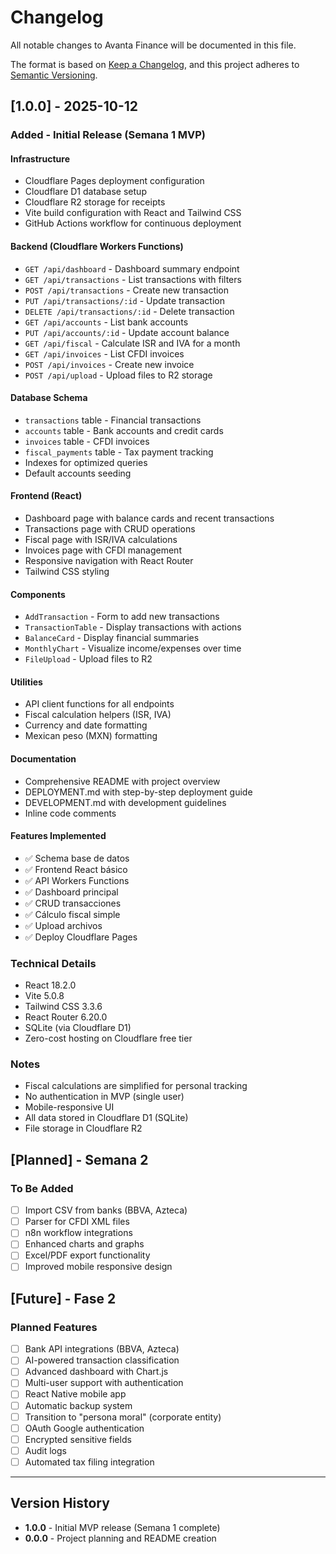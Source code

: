 # Changelog

All notable changes to Avanta Finance will be documented in this file.

The format is based on [Keep a Changelog](https://keepachangelog.com/en/1.0.0/),
and this project adheres to [Semantic Versioning](https://semver.org/spec/v2.0.0.html).

## [1.0.0] - 2025-10-12

### Added - Initial Release (Semana 1 MVP)

#### Infrastructure
- Cloudflare Pages deployment configuration
- Cloudflare D1 database setup
- Cloudflare R2 storage for receipts
- Vite build configuration with React and Tailwind CSS
- GitHub Actions workflow for continuous deployment

#### Backend (Cloudflare Workers Functions)
- `GET /api/dashboard` - Dashboard summary endpoint
- `GET /api/transactions` - List transactions with filters
- `POST /api/transactions` - Create new transaction
- `PUT /api/transactions/:id` - Update transaction
- `DELETE /api/transactions/:id` - Delete transaction
- `GET /api/accounts` - List bank accounts
- `PUT /api/accounts/:id` - Update account balance
- `GET /api/fiscal` - Calculate ISR and IVA for a month
- `GET /api/invoices` - List CFDI invoices
- `POST /api/invoices` - Create new invoice
- `POST /api/upload` - Upload files to R2 storage

#### Database Schema
- `transactions` table - Financial transactions
- `accounts` table - Bank accounts and credit cards
- `invoices` table - CFDI invoices
- `fiscal_payments` table - Tax payment tracking
- Indexes for optimized queries
- Default accounts seeding

#### Frontend (React)
- Dashboard page with balance cards and recent transactions
- Transactions page with CRUD operations
- Fiscal page with ISR/IVA calculations
- Invoices page with CFDI management
- Responsive navigation with React Router
- Tailwind CSS styling

#### Components
- `AddTransaction` - Form to add new transactions
- `TransactionTable` - Display transactions with actions
- `BalanceCard` - Display financial summaries
- `MonthlyChart` - Visualize income/expenses over time
- `FileUpload` - Upload files to R2

#### Utilities
- API client functions for all endpoints
- Fiscal calculation helpers (ISR, IVA)
- Currency and date formatting
- Mexican peso (MXN) formatting

#### Documentation
- Comprehensive README with project overview
- DEPLOYMENT.md with step-by-step deployment guide
- DEVELOPMENT.md with development guidelines
- Inline code comments

#### Features Implemented
- ✅ Schema base de datos
- ✅ Frontend React básico
- ✅ API Workers Functions
- ✅ Dashboard principal
- ✅ CRUD transacciones
- ✅ Cálculo fiscal simple
- ✅ Upload archivos
- ✅ Deploy Cloudflare Pages

### Technical Details
- React 18.2.0
- Vite 5.0.8
- Tailwind CSS 3.3.6
- React Router 6.20.0
- SQLite (via Cloudflare D1)
- Zero-cost hosting on Cloudflare free tier

### Notes
- Fiscal calculations are simplified for personal tracking
- No authentication in MVP (single user)
- Mobile-responsive UI
- All data stored in Cloudflare D1 (SQLite)
- File storage in Cloudflare R2

## [Planned] - Semana 2

### To Be Added
- [ ] Import CSV from banks (BBVA, Azteca)
- [ ] Parser for CFDI XML files
- [ ] n8n workflow integrations
- [ ] Enhanced charts and graphs
- [ ] Excel/PDF export functionality
- [ ] Improved mobile responsive design

## [Future] - Fase 2

### Planned Features
- [ ] Bank API integrations (BBVA, Azteca)
- [ ] AI-powered transaction classification
- [ ] Advanced dashboard with Chart.js
- [ ] Multi-user support with authentication
- [ ] React Native mobile app
- [ ] Automatic backup system
- [ ] Transition to "persona moral" (corporate entity)
- [ ] OAuth Google authentication
- [ ] Encrypted sensitive fields
- [ ] Audit logs
- [ ] Automated tax filing integration

---

## Version History

- **1.0.0** - Initial MVP release (Semana 1 complete)
- **0.0.0** - Project planning and README creation
